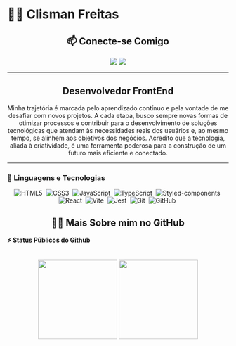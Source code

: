 # 👨‍💻 Clisman Freitas

<h2 align="center">📫 Conecte-se Comigo</h2>
<div align="center">
  <a href="https://www.instagram.com/clismanfreiitas_1" target="_blank"><img src="https://img.shields.io/badge/Instagram-E4405F?style=for-the-badge&logo=instagram&logoColor=white"></a>
  <a href="https://www.linkedin.com/in/clisman-freitas-8b748a2b1" target="_blank"><img src="https://img.shields.io/badge/LinkedIn-0077B5?style=for-the-badge&logo=linkedin&logoColor=white"></a>
</div>

---

<h2 align="center">Desenvolvedor FrontEnd</h2>

<p align="center">Minha trajetória é marcada pelo aprendizado contínuo e pela vontade de me desafiar com novos projetos. A cada etapa, busco sempre novas formas de otimizar processos e contribuir para o desenvolvimento de soluções tecnológicas que atendam às necessidades reais dos usuários e, ao mesmo tempo, se alinhem aos objetivos dos negócios. Acredito que a tecnologia, aliada à criatividade, é uma ferramenta poderosa para a construção de um futuro mais eficiente e conectado.</p>

---

### 🤖 Linguagens e Tecnologias

<div align="center">

![HTML5](https://img.shields.io/badge/-HTML5-E34F26?style=for-the-badge&logo=html5&logoColor=white)&nbsp;
![CSS3](https://img.shields.io/badge/css3-%231572B6.svg?style=for-the-badge&logo=css3&logoColor=white)&nbsp;
![JavaScript](https://img.shields.io/badge/Javascript-F7DF1E.svg?style=for-the-badge&logo=javascript&logoColor=black)&nbsp;
![TypeScript](https://img.shields.io/badge/typescript-%23007ACC.svg?style=for-the-badge&logo=typescript&logoColor=white)&nbsp;
![Styled-components](https://img.shields.io/badge/styled--components-DB7093?style=for-the-badge&logo=styled-components&logoColor=white)&nbsp;
![React](https://img.shields.io/badge/react-%2320232a.svg?style=for-the-badge&logo=react&logoColor=%2361DAFB)&nbsp;
![Vite](https://img.shields.io/badge/Vite-B73BFE?style=for-the-badge&logo=vite&logoColor=FFD62E)&nbsp;
![Jest](https://img.shields.io/badge/Jest-C21325?style=for-the-badge&logo=jest&logoColor=white)&nbsp;
![Git](https://img.shields.io/badge/Git-F05032?style=for-the-badge&logo=git&logoColor=white)&nbsp;
![GitHub](https://img.shields.io/badge/GitHub-181717?style=for-the-badge&logo=github&logoColor=white)&nbsp;

</div>



<h2 align="center">👨‍💻 Mais Sobre mim no GitHub</h2>

<summary><b>⚡ Status Públicos do Github</b></summary>
<br>
<p align="center">
<img height="180em" src="https://github-readme-stats.vercel.app/api?username=clismanfreitas&show_icons=true&theme=radical"/>
<img height="180em" src="https://github-readme-stats.vercel.app/api/top-langs/?username=clismanfreitas&layout=compact&langs_count=8&theme=radical"/>
</p>

